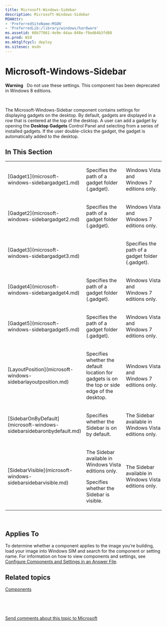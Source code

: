 ```yaml
---
title: Microsoft-Windows-Sidebar
description: Microsoft-Windows-Sidebar
MSHAttr:
- 'PreferredSiteName:MSDN'
- 'PreferredLib:/library/windows/hardware'
ms.assetid: 60b77861-4e9e-4daa-848e-f9ad64b3fd88
ms.prod: W10
ms.mktglfcycl: deploy
ms.sitesec: msdn
---
```


# Microsoft-Windows-Sidebar


**Warning**  
Do not use these settings. This component has been deprecated in Windows 8 editions.

 

The Microsoft-Windows-Sidebar component contains settings for displaying gadgets on the desktop. By default, gadgets are displayed in a row that is centered at the top of the desktop. A user can add a gadget by opening the **Desktop Gadgets** Control Panel and selecting from a series of installed gadgets. If the user double-clicks the gadget, the gadget is automatically added to the desktop.

## In This Section


<table>
<colgroup>
<col width="33%" />
<col width="33%" />
<col width="33%" />
</colgroup>
<tbody>
<tr class="odd">
<td><p>[Gadget1](microsoft-windows-sidebargadget1.md)</p></td>
<td><p>Specifies the path of a gadget folder (.gadget).</p></td>
<td><p>Windows Vista and Windows 7 editions only.</p></td>
</tr>
<tr class="even">
<td><p>[Gadget2](microsoft-windows-sidebargadget2.md)</p></td>
<td><p>Specifies the path of a gadget folder (.gadget).</p></td>
<td><p>Windows Vista and Windows 7 editions only.</p></td>
</tr>
<tr class="odd">
<td><p>[Gadget3](microsoft-windows-sidebargadget3.md)</p></td>
<td><p></p></td>
<td><p>Specifies the path of a gadget folder (.gadget).</p></td>
</tr>
<tr class="even">
<td><p>[Gadget4](microsoft-windows-sidebargadget4.md)</p></td>
<td><p>Specifies the path of a gadget folder (.gadget).</p></td>
<td><p>Windows Vista and Windows 7 editions only.</p></td>
</tr>
<tr class="odd">
<td><p>[Gadget5](microsoft-windows-sidebargadget5.md)</p></td>
<td><p>Specifies the path of a gadget folder (.gadget).</p></td>
<td><p>Windows Vista and Windows 7 editions only.</p></td>
</tr>
<tr class="even">
<td><p>[LayoutPosition](microsoft-windows-sidebarlayoutposition.md)</p></td>
<td><p>Specifies whether the default location for gadgets is on the top or side edge of the desktop.</p></td>
<td><p>Windows Vista and Windows 7 editions only.</p></td>
</tr>
<tr class="odd">
<td><p>[SidebarOnByDefault](microsoft-windows-sidebarsidebaronbydefault.md)</p></td>
<td><p>Specifies whether the Sidebar is on by default.</p></td>
<td><p>The Sidebar available in Windows Vista editions only.</p></td>
</tr>
<tr class="even">
<td><p>[SidebarVisible](microsoft-windows-sidebarsidebarvisible.md)</p></td>
<td><p>The Sidebar available in Windows Vista editions only.</p>
<p>Specifies whether the Sidebar is visible.</p></td>
<td><p>The Sidebar available in Windows Vista editions only.</p></td>
</tr>
</tbody>
</table>

 

## Applies To


To determine whether a component applies to the image you’re building, load your image into Windows SIM and search for the component or setting name. For information on how to view components and settings, see [Configure Components and Settings in an Answer File](https://msdn.microsoft.com/library/windows/hardware/dn915078).

## Related topics


[Components](components-b-unattend.md)

 

 

[Send comments about this topic to Microsoft](mailto:wsddocfb@microsoft.com?subject=Documentation%20feedback%20%5Bp_unattend\p_unattend%5D:%20Microsoft-Windows-Sidebar%20%20RELEASE:%20%2810/3/2016%29&body=%0A%0APRIVACY%20STATEMENT%0A%0AWe%20use%20your%20feedback%20to%20improve%20the%20documentation.%20We%20don't%20use%20your%20email%20address%20for%20any%20other%20purpose,%20and%20we'll%20remove%20your%20email%20address%20from%20our%20system%20after%20the%20issue%20that%20you're%20reporting%20is%20fixed.%20While%20we're%20working%20to%20fix%20this%20issue,%20we%20might%20send%20you%20an%20email%20message%20to%20ask%20for%20more%20info.%20Later,%20we%20might%20also%20send%20you%20an%20email%20message%20to%20let%20you%20know%20that%20we've%20addressed%20your%20feedback.%0A%0AFor%20more%20info%20about%20Microsoft's%20privacy%20policy,%20see%20http://privacy.microsoft.com/default.aspx. "Send comments about this topic to Microsoft")






